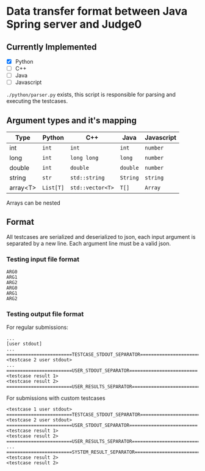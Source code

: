 # Data transfer format between Java Spring server and Judge0

## Currently Implemented

- [x] Python
- [ ] C++
- [ ] Java
- [ ] Javascript

`./python/parser.py` exists, this script is responsible for parsing and executing the testcases.

## Argument types and it's mapping

| Type      | Python    | C++              | Java     | Javascript |
|-----------|-----------|------------------|----------|------------|
| int       | `int`     | `int`            | `int`    | `number`   |
| long      | `int`     | `long long`      | `long`   | `number`   |
| double    | `int`     | `double`         | `double` | `number`   |
| string    | `str`     | `std::string`    | `String` | `string`   |
| array\<T> | `List[T]` | `std::vector<T>` | `T[]`    | `Array`    |

Arrays can be nested

## Format

All testcases are serialized and deserialized to json, each input argument is separated by a new line. Each argument line must be a valid json.

### Testing input file format

```text
ARG0
ARG1
ARG2
ARG0
ARG1
ARG2
```
### Testing output file format
For regular submissions:
```text
...
[user stdout]
...
========================TESTCASE_STDOUT_SEPARATOR=========================
<testcase 2 user stdout>
...
========================USER_STDOUT_SEPARATOR=========================
<testcase result 1>
<testcase result 2>
========================USER_RESULTS_SEPARATOR=========================
```

For submissions with custom testcases
```text
<testcase 1 user stdout>
========================TESTCASE_STDOUT_SEPARATOR=========================
<testcase 2 user stdout>
========================USER_STDOUT_SEPARATOR=========================
<testcase result 1>
<testcase result 2>
========================USER_RESULTS_SEPARATOR=========================
...
========================SYSTEM_RESULT_SEPARATOR=========================
<testcase result 2>
<testcase result 2>
```


